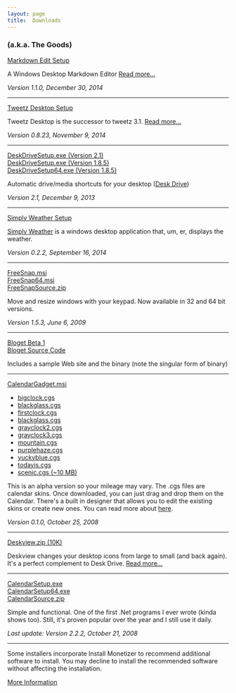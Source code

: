 ```yaml
---
layout: page  
title:  Downloads
---
```

### (a.k.a. The Goods)


[Markdown Edit Setup](/download?file=MarkdownEditSetup.msi)

A Windows Desktop Markdown Editor [Read more...](/markdownedit)

_Version 1.1.0, December 30, 2014_

--------------------------------------


[Tweetz Desktop Setup](/download?file=tweetzsetup.exe)

Tweetz Desktop is the successor to tweetz 3.1. [Read more...](/tweetz)

_Version 0.8.23, November 9, 2014_

--------------------------------------

[DeskDriveSetup.exe (Version 2.1)](/download?file=DeskDriveSetup.exe)  
[DeskDriveSetup.exe (Version 1.8.5)](/download?file=DeskDriveSetup185.exe)  
[DeskDriveSetup64.exe (Version 1.8.5)](/download?file=DeskDriveSetup64.exe)  

Automatic drive/media shortcuts for your desktop ([Desk Drive](/deskdrive))

_Version 2.1, December 9, 2013_

--------------------------------------

[Simply Weather Setup](/download?file=SimplyWeatherSetup.exe) 

[Simply Weather](/simplyweather) is a windows desktop application that, um, er, displays the weather.
 
_Version 0.2.2, September 16, 2014_

--------------------------------------

[FreeSnap.msi](/download?file=FreeSnap.msi)  
[FreeSnap64.msi](/download?file=FreeSnap64.msi)  
[FreeSnapSource.zip](/download?file=FreeSnapSource.zip) 

Move and resize windows with your keypad. Now available in 32 and 64 bit versions.

_Version 1.5.3, June 6, 2009_

--------------------------------------

[Bloget Beta 1](/download?file=bloget.zip)  
[Bloget Source Code](/download?file=Bloget_Source_Beta_1.zip)

Includes a sample Web site and the binary (note the singular form of binary)

--------------------------------------

[CalendarGadget.msi](/download?file=CalendarGadget.msi)
- [bigclock.cgs](/download?file=cg/bigclock.cgs)  
- [blackglass.cgs](/download?file=cg/blackglass.cgs)  
- [firstclock.cgs](/download?file=cg/firstclock.cgs)  
- [blackglass.cgs](/download?file=cg/blackglass.cgs)  
- [grayclock2.cgs](/download?file=cg/grayclock2.cgs)  
- [grayclock3.cgs](/download?file=cg/grayclock3.cgs)  
- [mountain.cgs](/download?file=cg/mountain.cgs)  
- [purplehaze.cgs](/download?file=cg/purplehaze.cgs)  
- [yuckyblue.cgs](/download?file=cg/yuckyblue.cgs)  
- [todayis.cgs](/download?file=cg/todayis.cgs)  
- [scenic.cgs (~10 MB)](/download?file=cg/scenic.cgs)  

This is an alpha version so your mileage may vary. The .cgs files are calendar skins. Once downloaded, you can just drag and drop them on the Calendar.  There's a built in designer that allows you to edit the existing skins or create new ones. You can read more about [here](/2008/10/26/calendar-gadget-alpha-released).

_Version 0.1.0, October 25, 2008_

--------------------------------------

[Deskview.zip (10K)](/download?file=Deskview.zip)

Deskview changes your desktop icons from large to small (and back again). It's a perfect complement to Desk Drive.
[Read more...](/2008/08/13/deskview---changes-your-desktop-icons-from-large-to-small)

--------------------------------------

[CalendarSetup.exe](/download?file=CalendarSetup.exe)  
[CalendarSetup64.exe](/download?file=CalendarSetup64.exe)  
[CalendarSource.zip](/download?file=CalendarSource.zip)

Simple and functional. One of the first .Net programs I ever wrote (kinda shows too).
Still, it's proven popular over the year and I still use it daily.

_Last update: Version 2.2.2, October 21, 2008_

--------------------------------------

Some installers incorporate Install Monetizer to recommend additional software to install. 
You may decline to install the recommended software without affecting the installation. 

[More Information](/installmonetizer)